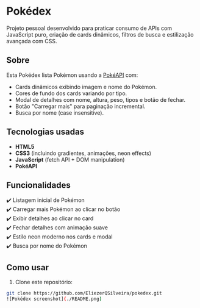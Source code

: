 # Pokédex

Projeto pessoal desenvolvido para praticar consumo de APIs com JavaScript puro, criação de cards dinâmicos, filtros de busca e estilização avançada com CSS.

##  Sobre

Esta Pokédex lista Pokémon usando a [PokéAPI](https://pokeapi.co/) com:

- Cards dinâmicos exibindo imagem e nome do Pokémon.
- Cores de fundo dos cards variando por tipo.
- Modal de detalhes com nome, altura, peso, tipos e botão de fechar.
- Botão "Carregar mais" para paginação incremental.
- Busca por nome (case insensitive).

##  Tecnologias usadas

- **HTML5**
- **CSS3** (incluindo gradientes, animações, neon effects)
- **JavaScript** (fetch API + DOM manipulation)
- **PokéAPI**

##  Funcionalidades

✔️ Listagem inicial de Pokémon  
✔️ Carregar mais Pokémon ao clicar no botão  
✔️ Exibir detalhes ao clicar no card  
✔️ Fechar detalhes com animação suave  
✔️ Estilo neon moderno nos cards e modal  
✔️ Busca por nome do Pokémon

##  Como usar

1. Clone este repositório:

```bash
git clone https://github.com/EliezerQSilveira/pokedex.git
![Pokédex screenshot](./README.png)










